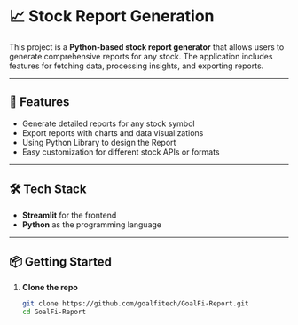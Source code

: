 ﻿
# 📈 Stock Report Generation

This project is a **Python-based stock report generator** that allows users to generate comprehensive reports for any stock. The application includes features for fetching data, processing insights, and exporting reports.

---

## 🚀 Features

- Generate detailed reports for any stock symbol
- Export reports with charts and data visualizations
- Using Python Library to design the Report
- Easy customization for different stock APIs or formats

---

## 🛠 Tech Stack

- **Streamlit** for the frontend
- **Python** as the programming language

---

## 📦 Getting Started

1. **Clone the repo**  
   ```bash
   git clone https://github.com/goalfitech/GoalFi-Report.git
   cd GoalFi-Report
